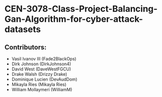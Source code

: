 # CEN-3078-Class-Project-Balancing-Gan-Algorithm-for-cyber-attack-datasets

## Contributors:
- Vasil Ivanov III (Fade2BlackOps)
- Dirk Johnson (DirkJohnson4)
- David West (DaveWestFGCU)
- Drake Walsh (Drizzy Drake)
- Dominique Lucien (DevAudDom)
- Mikayla Ries (Mikayla Ries)
- William Mollaymeri (WilliamM)
